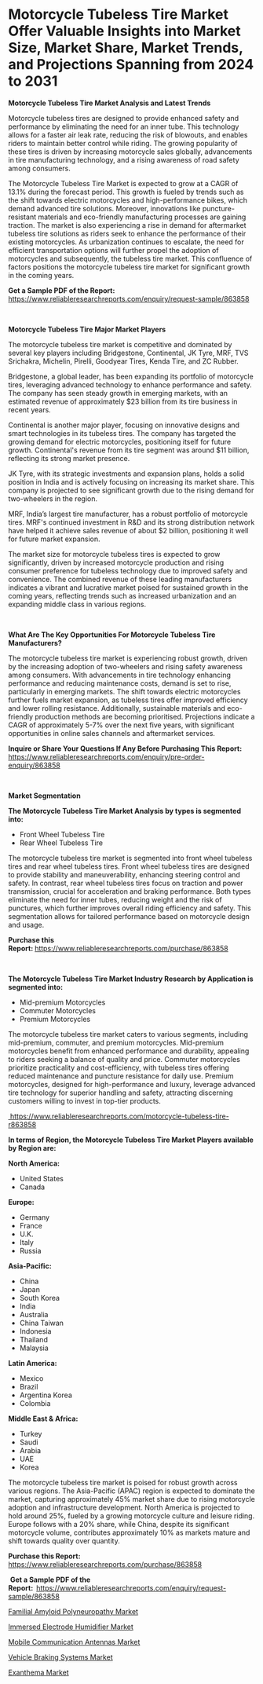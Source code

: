 <p><h1>Motorcycle Tubeless Tire Market Offer Valuable Insights into Market Size, Market Share, Market Trends, and Projections Spanning from 2024 to 2031</h1></p><p><strong>Motorcycle Tubeless Tire Market Analysis and Latest Trends</strong></p>
<p><p>Motorcycle tubeless tires are designed to provide enhanced safety and performance by eliminating the need for an inner tube. This technology allows for a faster air leak rate, reducing the risk of blowouts, and enables riders to maintain better control while riding. The growing popularity of these tires is driven by increasing motorcycle sales globally, advancements in tire manufacturing technology, and a rising awareness of road safety among consumers.</p><p>The Motorcycle Tubeless Tire Market is expected to grow at a CAGR of 13.1% during the forecast period. This growth is fueled by trends such as the shift towards electric motorcycles and high-performance bikes, which demand advanced tire solutions. Moreover, innovations like puncture-resistant materials and eco-friendly manufacturing processes are gaining traction. The market is also experiencing a rise in demand for aftermarket tubeless tire solutions as riders seek to enhance the performance of their existing motorcycles. As urbanization continues to escalate, the need for efficient transportation options will further propel the adoption of motorcycles and subsequently, the tubeless tire market. This confluence of factors positions the motorcycle tubeless tire market for significant growth in the coming years.</p></p>
<p><strong>Get a Sample PDF of the Report:&nbsp;</strong> <a href="https://www.reliableresearchreports.com/enquiry/request-sample/863858?utm_campaign=28&utm_medium=2&utm_source=Github&utm_content=ia&utm_term=02112024&utm_id=motorcycle-tubeless-tire">https://www.reliableresearchreports.com/enquiry/request-sample/863858</a></p>
<p>&nbsp;</p>
<p><strong>Motorcycle Tubeless Tire Major Market Players</strong></p>
<p><p>The motorcycle tubeless tire market is competitive and dominated by several key players including Bridgestone, Continental, JK Tyre, MRF, TVS Srichakra, Michelin, Pirelli, Goodyear Tires, Kenda Tire, and ZC Rubber. </p><p>Bridgestone, a global leader, has been expanding its portfolio of motorcycle tires, leveraging advanced technology to enhance performance and safety. The company has seen steady growth in emerging markets, with an estimated revenue of approximately $23 billion from its tire business in recent years.</p><p>Continental is another major player, focusing on innovative designs and smart technologies in its tubeless tires. The company has targeted the growing demand for electric motorcycles, positioning itself for future growth. Continental's revenue from its tire segment was around $11 billion, reflecting its strong market presence.</p><p>JK Tyre, with its strategic investments and expansion plans, holds a solid position in India and is actively focusing on increasing its market share. This company is projected to see significant growth due to the rising demand for two-wheelers in the region.</p><p>MRF, India’s largest tire manufacturer, has a robust portfolio of motorcycle tires. MRF's continued investment in R&D and its strong distribution network have helped it achieve sales revenue of about $2 billion, positioning it well for future market expansion.</p><p>The market size for motorcycle tubeless tires is expected to grow significantly, driven by increased motorcycle production and rising consumer preference for tubeless technology due to improved safety and convenience. The combined revenue of these leading manufacturers indicates a vibrant and lucrative market poised for sustained growth in the coming years, reflecting trends such as increased urbanization and an expanding middle class in various regions.</p></p>
<p>&nbsp;</p>
<p><strong>What Are The Key Opportunities For Motorcycle Tubeless Tire Manufacturers?</strong></p>
<p><p>The motorcycle tubeless tire market is experiencing robust growth, driven by the increasing adoption of two-wheelers and rising safety awareness among consumers. With advancements in tire technology enhancing performance and reducing maintenance costs, demand is set to rise, particularly in emerging markets. The shift towards electric motorcycles further fuels market expansion, as tubeless tires offer improved efficiency and lower rolling resistance. Additionally, sustainable materials and eco-friendly production methods are becoming prioritised. Projections indicate a CAGR of approximately 5-7% over the next five years, with significant opportunities in online sales channels and aftermarket services.</p></p>
<p><strong>Inquire or Share Your Questions If Any Before Purchasing This Report:</strong> <a href="https://www.reliableresearchreports.com/enquiry/pre-order-enquiry/863858?utm_campaign=28&utm_medium=2&utm_source=Github&utm_content=ia&utm_term=02112024&utm_id=motorcycle-tubeless-tire">https://www.reliableresearchreports.com/enquiry/pre-order-enquiry/863858</a></p>
<p>&nbsp;</p>
<p><strong>Market Segmentation</strong></p>
<p><strong>The Motorcycle Tubeless Tire Market Analysis by types is segmented into:</strong></p>
<p><ul><li>Front Wheel Tubeless Tire</li><li>Rear Wheel Tubeless Tire</li></ul></p>
<p><p>The motorcycle tubeless tire market is segmented into front wheel tubeless tires and rear wheel tubeless tires. Front wheel tubeless tires are designed to provide stability and maneuverability, enhancing steering control and safety. In contrast, rear wheel tubeless tires focus on traction and power transmission, crucial for acceleration and braking performance. Both types eliminate the need for inner tubes, reducing weight and the risk of punctures, which further improves overall riding efficiency and safety. This segmentation allows for tailored performance based on motorcycle design and usage.</p></p>
<p><strong>Purchase this Report:&nbsp;</strong><a href="https://www.reliableresearchreports.com/purchase/863858?utm_campaign=28&utm_medium=2&utm_source=Github&utm_content=ia&utm_term=02112024&utm_id=motorcycle-tubeless-tire">https://www.reliableresearchreports.com/purchase/863858</a></p>
<p>&nbsp;</p>
<p><strong>The Motorcycle Tubeless Tire Market Industry Research by Application is segmented into:</strong></p>
<p><ul><li>Mid-premium Motorcycles</li><li>Commuter Motorcycles</li><li>Premium Motorcycles</li></ul></p>
<p><p>The motorcycle tubeless tire market caters to various segments, including mid-premium, commuter, and premium motorcycles. Mid-premium motorcycles benefit from enhanced performance and durability, appealing to riders seeking a balance of quality and price. Commuter motorcycles prioritize practicality and cost-efficiency, with tubeless tires offering reduced maintenance and puncture resistance for daily use. Premium motorcycles, designed for high-performance and luxury, leverage advanced tire technology for superior handling and safety, attracting discerning customers willing to invest in top-tier products.</p></p>
<p><a href="https://www.reliableresearchreports.com/motorcycle-tubeless-tire-r863858?utm_campaign=28&utm_medium=2&utm_source=Github&utm_content=ia&utm_term=02112024&utm_id=motorcycle-tubeless-tire">&nbsp;https://www.reliableresearchreports.com/motorcycle-tubeless-tire-r863858</a></p>
<p><strong>In terms of Region, the Motorcycle Tubeless Tire Market Players available by Region are:</strong></p>
<p>
    <p> <strong> North America: </strong>
        <ul>
            <li>United States</li>
            <li>Canada</li>
        </ul>
        </p> 
    <p> <strong> Europe: </strong>
        <ul>
            <li>Germany</li>
            <li>France</li>
            <li>U.K.</li>
            <li>Italy</li>
            <li>Russia</li>
        </ul>
        </p> 
    <p> <strong> Asia-Pacific: </strong>
        <ul>
            <li>China</li>
            <li>Japan</li>
            <li>South Korea</li>
            <li>India</li>
            <li>Australia</li>
            <li>China Taiwan</li>
            <li>Indonesia</li>
            <li>Thailand</li>
            <li>Malaysia</li>
        </ul>
        </p> 
    <p> <strong> Latin America: </strong>
        <ul>
            <li>Mexico</li>
            <li>Brazil</li>
            <li>Argentina Korea</li>
            <li>Colombia</li>
        </ul>
        </p> 
    <p> <strong> Middle East & Africa: </strong>
        <ul>
            <li>Turkey</li>
            <li>Saudi</li>
            <li>Arabia</li>
            <li>UAE</li>
            <li>Korea</li>
        </ul>
    </p>
    </p>
<p><p>The motorcycle tubeless tire market is poised for robust growth across various regions. The Asia-Pacific (APAC) region is expected to dominate the market, capturing approximately 45% market share due to rising motorcycle adoption and infrastructure development. North America is projected to hold around 25%, fueled by a growing motorcycle culture and leisure riding. Europe follows with a 20% share, while China, despite its significant motorcycle volume, contributes approximately 10% as markets mature and shift towards quality over quantity.</p></p>
<p><strong>Purchase this Report: </strong><a href="https://www.reliableresearchreports.com/purchase/863858?utm_campaign=28&utm_medium=2&utm_source=Github&utm_content=ia&utm_term=02112024&utm_id=motorcycle-tubeless-tire">https://www.reliableresearchreports.com/purchase/863858</a></p>
<p>&nbsp;<strong>Get a Sample PDF of the Report:&nbsp;&nbsp;</strong><a href="https://www.reliableresearchreports.com/enquiry/request-sample/863858?utm_campaign=28&utm_medium=2&utm_source=Github&utm_content=ia&utm_term=02112024&utm_id=motorcycle-tubeless-tire">https://www.reliableresearchreports.com/enquiry/request-sample/863858</a></p>
<p><strong></strong></p>
<p><p><a href="https://issuu.com/reportprime-2/docs/familial-amyloid-polyneuropathy-mar_826ba515648efc?utm_campaign=28&utm_medium=2&utm_source=Github&utm_content=ia&utm_term=02112024&utm_id=motorcycle-tubeless-tire">Familial Amyloid Polyneuropathy Market</a></p><p><a href="https://www.linkedin.com/pulse/immersed-electrode-humidifier-market-regional-outlook-hydoc?utm_campaign=28&utm_medium=2&utm_source=Github&utm_content=ia&utm_term=02112024&utm_id=motorcycle-tubeless-tire">Immersed Electrode Humidifier Market</a></p><p><a href="https://www.linkedin.com/pulse/mobile-communication-antennas-market-shifts-strategic-analysis-5igyc?utm_campaign=28&utm_medium=2&utm_source=Github&utm_content=ia&utm_term=02112024&utm_id=motorcycle-tubeless-tire">Mobile Communication Antennas Market</a></p><p><a href="https://github.com/LoretaDushku585/Market-Research-Report-List-1/blob/main/vehicle-braking-systems-market.md?utm_campaign=28&utm_medium=2&utm_source=Github&utm_content=ia&utm_term=02112024&utm_id=motorcycle-tubeless-tire">Vehicle Braking Systems Market</a></p><p><a href="https://issuu.com/reportprime-2/docs/exanthema-market-size-2030.pptx_baf872c91b6a5e?utm_campaign=28&utm_medium=2&utm_source=Github&utm_content=ia&utm_term=02112024&utm_id=motorcycle-tubeless-tire">Exanthema Market</a></p></p>
